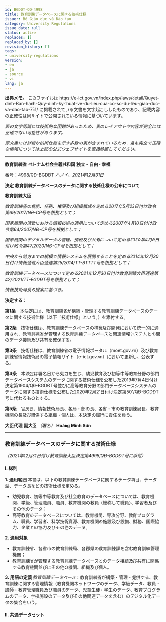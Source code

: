 ```yaml
---
id: BGDDT-QD-4998
title: 教育訓練データベースに関する技術仕様
issuer: Bộ Giáo dục và Đào tạo
category: University Regulations
issue_date: null
status: active
replaces: []
replaced_by: []
revision_history: []
tags:
- university-regulations
version:
- en
- ja
- source
- vi
lang: ja
---
```

<div class="source-note" role="note" aria-label="出典メモ">
  <p><strong>出典メモ。</strong> このファイルは https://e-ict.gov.vn/index.php/laws/detail/Quyet-dinh-Ban-hanh-Quy-dinh-ky-thuat-ve-du-lieu-cua-co-so-du-lieu-giao-duc-va-dao-tao-751/ に掲載されている文書を文字起こししたものであり、記載内容の正確性は同サイトで公開されている情報に基づいています。</p>
  <p><em>表の文字認識には技術的な困難があったため、表のレイアウトや内容が完全には正確でない可能性があります。</em></p>
  <p><em>原文書には詳細な技術仕様を示す多数の表が含まれているため、最も完全で正確な情報については上記の公式ウェブサイトを直接参照してください。</em></p>
</div>

---

**教育訓練省**
**ベトナム社会主義共和国**
**独立 - 自由 - 幸福**

番号：4998/QĐ-BGDĐT
*ハノイ、2021年12月31日*

**決定**
**教育訓練データベースのデータに関する技術仕様の公布について**

**教育訓練大臣**

*教育訓練省の機能、任務、権限及び組織構成を定める2017年5月25日付け政令第69/2017/NĐ-CP号を根拠として；*

*国家機関の活動における情報技術の適用について定める2007年4月10日付け政令第64/2007/NĐ-CP号を根拠として；*

*国家機関のデジタルデータの管理、接続及び共有について定める2020年4月9日付け政令第47/2020/NĐ-CP号を根拠として；*

*中央から地方までの規模で情報システムを展開することを定める2014年12月30日付け情報通信大臣通達第25/2014/TT-BTTTT号を根拠として；*

*教育訓練データベースについて定める2021年12月30日付け教育訓練大臣通達第42/2021/TT-BGDĐT号を根拠として；*

*情報技術局長の提案に基づき。*

**決定する：**

**第1条**　本決定には、教育訓練省が構築・管理する教育訓練データベースのデータに関する技術仕様（以下「技術仕様」という。）を添付する。

**第2条**　技術仕様は、教育訓練データベースの構築及び開発において統一的に適用され、教育訓練省が管理する教育訓練データベースと関連情報システムとの間のデータ接続及び共有を確保する。

**第3条**　技術仕様は、教育訓練省の電子情報ポータル（moet.gov.vn）及び教育訓練省情報技術局の電子情報サイト（e-ict.gov.vn）において更新し、公表する。

**第4条**　本決定は署名日から効力を生じ、幼児教育及び初等中等教育分野の部門データベースシステムのデータに関する技術仕様を公布した2019年7月4日付け決定第1904/QĐ-BGDĐT号並びに高等教育分野の部門データベースシステムのデータに関する技術仕様を公布した2020年2月21日付け決定第501/QĐ-BGDĐT号に代わるものとする。

**第5条**　官房長、情報技術局長、各局・部の長、各省・市の教育訓練局長、教育機関の長及び関係する組織・個人は、本決定の履行に責任を負う。

**大臣代理**
**副大臣**
*（署名）*
**Hoàng Minh Sơn**

---

### **教育訓練データベースのデータに関する技術仕様**
*（2021年12月31日付け教育訓練大臣決定第4998/QĐ-BGDĐT号に添付）*

#### **I. 総則**

**1. 適用範囲**
本書は、以下の教育訓練データベースに関するデータ項目、データ型、データ長などの技術仕様を定める。
- 幼児教育、初等中等教育及び社会教育のデータベースについては、教育機関、学級、管理職員、職員、教育機関の教員（総称して職員）、学習者及びその他のデータ；
- 高等教育のデータベースについては、教育機関、専攻分野、教育プログラム、職員、学習者、科学技術資源、教育機関の施設及び設備、財務、国際協力、企業との協力及びその他のデータ。

**2. 適用対象**
- 教育訓練省、各省市の教育訓練局、各郡県の教育訓練課を含む教育訓練管理機関；
- 教育訓練省が管理する教育訓練データベースとのデータ接続及び共有に関係する教育機関並びにその他の機関、組織及び個人。

**3. 用語の定義**
*教育訓練データベース*：教育訓練省が構築・管理・提供する、教育訓練に関する管理情報（教育機関ネットワークのデータ、学級データ、教員・講師・教育管理職員及び職員のデータ、児童生徒・学生のデータ、教育プログラムのデータ、学校施設のデータ及びその他関連データを含む）のデジタル化データの集合をいう。

#### **II. 共通データセット**
